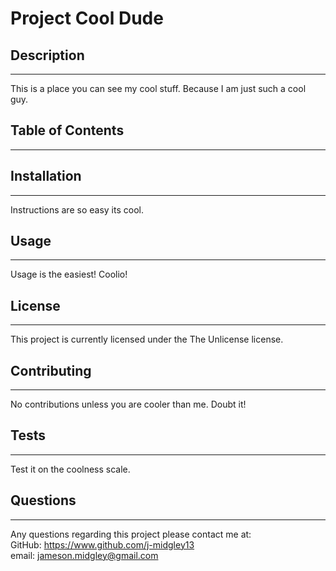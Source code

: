 # Project Cool Dude

## Description
-------------
This is a place you can see my cool stuff. Because I am just such a cool guy.

## Table of Contents
-------------

## Installation
-------------
Instructions are so easy its cool.

## Usage
-------------
Usage is the easiest! Coolio!

## License
-------------
This project is currently licensed under the The Unlicense license.

## Contributing
-------------
No contributions unless you are cooler than me. Doubt it!

## Tests
-------------
Test it on the coolness scale.

## Questions
-------------
Any questions regarding this project please contact me at:  
GitHub: https://www.github.com/j-midgley13  
email: jameson.midgley@gmail.com

